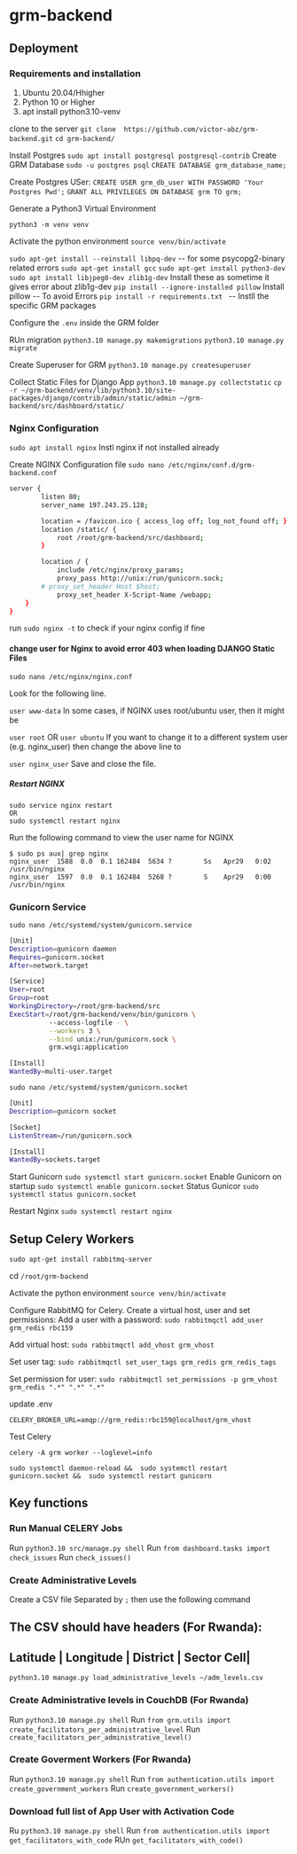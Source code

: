 # grm-backend

## Deployment

### Requirements and installation
1. Ubuntu 20.04/Hhigher 
2. Python 10 or Higher
3. apt install python3.10-venv

clone to the server	
`git clone  https://github.com/victor-abz/grm-backend.git`
`cd grm-backend/`

Install Postgres
`sudo apt install postgresql postgresql-contrib`
Create GRM Database
`sudo -u postgres psql`
`CREATE DATABASE grm_database_name;`


Create Postgres USer:
`CREATE USER grm_db_user WITH PASSWORD 'Your Postgres Pwd';` 
`GRANT ALL PRIVILEGES ON DATABASE grm TO grm;`

Generate a Python3 Virtual Environment 

`python3 -m venv venv` 

Activate the python environment
`source venv/bin/activate`

`sudo apt-get install --reinstall libpq-dev`  -- for some psycopg2-binary related errors
`sudo apt-get install gcc` 
`sudo apt-get install python3-dev`
`sudo apt install libjpeg8-dev zlib1g-dev` Install these as sometime it gives error about zlib1g-dev
`pip install --ignore-installed pillow`  Install pillow -- To avoid Errors
`pip install -r requirements.txt ` -- Instll the specific GRM packages

Configure the `.env` inside the GRM folder

RUn migration
`python3.10 manage.py makemigrations`
`python3.10 manage.py migrate`

Create Superuser for GRM
`python3.10 manage.py createsuperuser`


Collect Static Files for Django App
`python3.10 manage.py collectstatic`
`cp -r ~/grm-backend/venv/lib/python3.10/site-packages/django/contrib/admin/static/admin ~/grm-backend/src/dashboard/static/`

### Nginx Configuration

`sudo apt install nginx` Instl nginx if not installed already

Create NGINX Configuration file
`sudo nano /etc/nginx/conf.d/grm-backend.conf `

```sh
server {
        listen 80;
        server_name 197.243.25.128;

        location = /favicon.ico { access_log off; log_not_found off; }
        location /static/ {
            root /root/grm-backend/src/dashboard;
        }

        location / {
            include /etc/nginx/proxy_params;
            proxy_pass http://unix:/run/gunicorn.sock;
	    # proxy_set_header Host $host;
            proxy_set_header X-Script-Name /webapp;
	}
}
```
run `sudo nginx -t` to check if your nginx config if fine



#### change user for Nginx to avoid error 403 when loading DJANGO Static Files
`sudo nano /etc/nginx/nginx.conf`

Look for the following line.

`user www-data`
In some cases, if NGINX uses root/ubuntu user, then it might be

`user root`
OR
`user ubuntu`
If you want to change it to a different system user (e.g. nginx_user) then change the above line to

`user nginx_user`
Save and close the file.

##### Restart NGINX

```
sudo service nginx restart
OR
sudo systemctl restart nginx
```

Run the following command to view the user name for NGINX

```
$ sudo ps aux| grep nginx
nginx_user  1588  0.0  0.1 162484  5634 ?        Ss   Apr29   0:02 /usr/bin/nginx
nginx_user  1597  0.0  0.1 162484  5268 ?        S    Apr29   0:00 /usr/bin/nginx
```


### Gunicorn Service
`sudo nano /etc/systemd/system/gunicorn.service`

```sh
[Unit]
Description=gunicorn daemon
Requires=gunicorn.socket
After=network.target

[Service]
User=root
Group=root
WorkingDirectory=/root/grm-backend/src
ExecStart=/root/grm-backend/venv/bin/gunicorn \
          --access-logfile - \
          --workers 3 \
          --bind unix:/run/gunicorn.sock \
          grm.wsgi:application

[Install]
WantedBy=multi-user.target
```


`sudo nano /etc/systemd/system/gunicorn.socket`
```sh
[Unit]
Description=gunicorn socket

[Socket]
ListenStream=/run/gunicorn.sock

[Install]
WantedBy=sockets.target
```

Start Gunicorn `sudo systemctl start gunicorn.socket`
Enable Gunicorn on startup `sudo systemctl enable gunicorn.socket`
Status Gunicor `sudo systemctl status gunicorn.socket`

Restart Nginx `sudo systemctl restart nginx`

## Setup Celery Workers
`sudo apt-get install rabbitmq-server`


cd `/root/grm-backend`

Activate the python environment
`source venv/bin/activate`


Configure RabbitMQ for Celery. Create a virtual host, user and set permissions: Add a user with a password:
`sudo rabbitmqctl add_user grm_redis rbc159`

Add virtual host:
`sudo rabbitmqctl add_vhost grm_vhost`

Set user tag:
`sudo rabbitmqctl set_user_tags grm_redis grm_redis_tags`

Set permission for user:
`sudo rabbitmqctl set_permissions -p grm_vhost grm_redis ".*" ".*" ".*"`

update .env

`CELERY_BROKER_URL=amqp://grm_redis:rbc159@localhost/grm_vhost`

Test Celery

`celery -A grm worker --loglevel=info`

`sudo systemctl daemon-reload &&  sudo systemctl restart gunicorn.socket &&  sudo systemctl restart gunicorn`


## Key functions

### Run Manual CELERY Jobs
Run `python3.10 src/manage.py shell`
Run `from dashboard.tasks import check_issues`
Run `check_issues()`


### Create Administrative Levels
Create a CSV file Separated by `;` then use the following command

The CSV should have headers (For Rwanda):
---------
Latitude |	Longitude |	District |	Sector	Cell|
-------

`python3.10 manage.py load_administrative_levels ~/adm_levels.csv `

### Create Administrative levels in CouchDB (For Rwanda)
Run `python3.10 manage.py shell`
Run `from grm.utils import create_facilitators_per_administrative_level`
Run `create_facilitators_per_administrative_level()`

### Create Goverment Workers (For Rwanda)
Run `python3.10 manage.py shell`
Run `from authentication.utils import create_government_workers`
Run `create_government_workers()`


### Download full list of App User with Activation Code
Ru  `python3.10 manage.py shell`
Run `from authentication.utils import get_facilitators_with_code`
RUn `get_facilitators_with_code()`


### 
